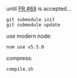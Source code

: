 until [PR #69](https://github.com/Siorki/RegPack/pull/69) is accepted...

	git submodule init
	git submodule update

use modern node:

	nvm use v5.5.0

compress:

	compile.sh